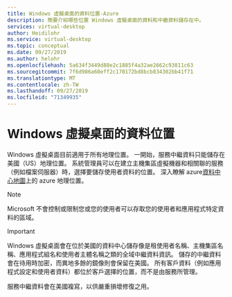 ```yaml
---
title: Windows 虛擬桌面的資料位置-Azure
description: 簡要介紹哪些位置 Windows 虛擬桌面的資料和中繼資料儲存在中。
services: virtual-desktop
author: Heidilohr
ms.service: virtual-desktop
ms.topic: conceptual
ms.date: 09/27/2019
ms.author: helohr
ms.openlocfilehash: 5a634f3449d88e2c1885f4a32ae2662c93811c63
ms.sourcegitcommit: 7f6d986a60eff2c170172bd8bcb834302bb41f71
ms.translationtype: MT
ms.contentlocale: zh-TW
ms.lasthandoff: 09/27/2019
ms.locfileid: "71349935"
---
```

# <a name="data-locations-for-windows-virtual-desktop"></a>Windows 虛擬桌面的資料位置

Windows 虛擬桌面目前適用于所有地理位置。 一開始，服務中繼資料只能儲存在美國（US）地理位置。 系統管理員可以在建立主機集區虛擬機器和相關聯的服務（例如檔案伺服器）時，選擇要儲存使用者資料的位置。 深入瞭解 azure[資料中心地圖](https://azuredatacentermap.azurewebsites.net/)上的 azure 地理位置。

>[!NOTE]
>Microsoft 不會控制或限制您或您的使用者可以存取您的使用者和應用程式特定資料的區域。

>[!IMPORTANT]
>Windows 虛擬桌面會在位於美國的資料中心儲存像是租使用者名稱、主機集區名稱、應用程式組名和使用者主體名稱之類的全域中繼資料資訊。 儲存的中繼資料會在待用時加密，而異地多餘的鏡像則會保留在美國。 所有客戶資料（例如應用程式設定和使用者資料）都位於客戶選擇的位置，而不是由服務所管理。

服務中繼資料會在美國複寫，以供嚴重損壞修復之用。